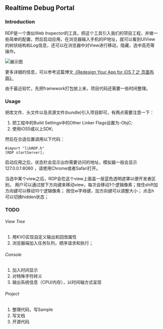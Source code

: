 ## Realtime Debug Portal

### Introduction

RDP是一个类似Web Inspector的工具，把这个工具引入我们的项目工程，并做一些简单的配置，然后启动应用，在浏览器输入手机的IP地址，就可以看到UIView的树状结构和Log信息，还可以在浏览器中对View进行移动，隐藏，选中高亮等操作。


![展示图](http://www.vinqon.com/codeblog/fckeditor/upload/image/2013-06/2_2.png)


更多详细的信息，可以参考这篇博文[《Redesign Your App for iOS 7 之 页面布局》](http://www.vinqon.com/codeblog/?detail/11109 "Redesign Your App for iOS 7 之 页面布局") 

由于最近较忙，先把framework打包放上来，项目代码还需要一些时间整理。



### Usage

把库文件、头文件以及资源文件(bundle)引入项目即可，有两点需要注意一下：

1.    把工程中的Build Settings中的Other Linker Flags设置为-ObjC;
2.    使用iOS5或以上SDK;


然后在合适位置调用以下代码：

	#import "libRDP.h"
	[RDP startServer];

启动应用之后，状态栏会显示出你需要访问的地址，模拟器一般会显示127.0.0.1:8080 ，请使用Chrome或者Safari打开。

当选中某个view之后，RDP会在这个view上面盖一层蓝色透明遮罩以便开发者区别。
用户可以通过按下方向键来移动view，每次会移动1个逻辑像素；按住shift加方向键可以移动10个逻辑像素；
按住w字母键，加方向键可以调整大小；
点击h可以切换hidden状态；



### TODO

###### View Tree
1.	用KVO实现自定义输出和回改属性
2.	浏览器端加入任务队列，顺序请求和执行；

###### Console
1.	加入时间显示
2.	对特殊字符转义
3.	输出系统信息（CPU/内存），以时间轴方式呈现

###### Project
1.	整理代码，写Sample
2.	写文档
3.	开源代码
	
